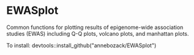 # EWASplot

Common functions for plotting results of epigenome-wide association studies (EWAS) including Q-Q plots, volcano plots, and manhattan plots.

To install:
    devtools::install_github("annebozack/EWASplot")
